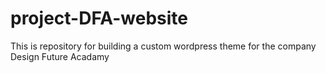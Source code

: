 # project-DFA-website
This is repository for building a custom wordpress theme for the company Design Future Acadamy 

